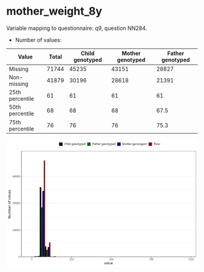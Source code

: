 # mother_weight_8y
Variable mapping to questionnaire: q9, question NN284.
- Number of values:

| Value | Total | Child genotyped | Mother genotyped | Father genotyped |
| ----- | ----- | --------------- | ---------------- | ---------------- |
| Missing | 71744 | 45235 | 43151 | 28827 |
| Non-missing | 41879 | 30196 | 28618 | 21391 |
| 25th percentile | 61 | 61 | 61 | 61 |
| 50th percentile | 68 | 68 | 68 | 67.5 |
| 75th percentile | 76 | 76 | 76 | 75.3 |



![](mother_weight_8y_n.png)



